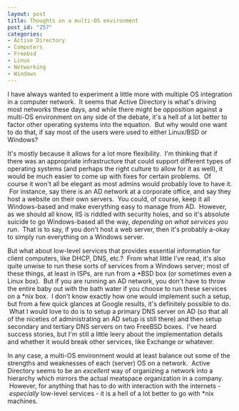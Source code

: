 ```yaml
--- 
layout: post
title: Thoughts on a multi-OS environment
post_id: "257"
categories:
- Active Directory
- Computers
- Freebsd
- Linux
- Networking
- Windows
---
```

I have always wanted to experiment a little more with multiple OS integration in a computer network.  It seems that Active Directory is what's driving most networks these days, and while there might be opposition against a multi-OS environment on any side of the debate, it's a hell of a lot better to factor other operating systems into the equation.  But why would one want to do that, if say most of the users were used to either Linux/BSD or Windows?

It's mostly because it allows for a lot more flexibility.  I'm thinking that if there was an appropriate infrastructure that could support different types of operating systems (and perhaps the right culture to allow for it as well), it would be much easier to come up with fixes for certain problems.  Of course it won't all be elegant as most admins would probably love to have it.  For instance, say there is an AD network at a corporate office, and say they host a website on their own servers.  You could, of course, keep it all Windows-based and make everything easy to manage from AD.  However, as we should all know, IIS is riddled with security holes, and so it's absolute suicide to go Windows-based all the way, <em>depending on what services you run</em>.  That is to say, if you don't host a web server, then it's probably a-okay to simply run everything on a Windows server.

But what about low-level services that provides essential information for client computers, like DHCP, DNS, etc.?  From what little I've read, it's also quite unwise to run these sorts of services from a Windows server; most of these things, at least in ISPs, are run from a *BSD box (or sometimes even a Linux box).  But if you are running an AD network, you don't have to throw the entire baby out with the bath water if you choose to run these services on a *nix box.  I don't know exactly how one would implement such a setup, but from a few quick glances at Google results, it's definitely possible to do.  What I would love to do is to setup a primary DNS server on AD (so that all of the niceties of administrating an AD setup is still there) and then setup secondary and tertiary DNS servers on two FreeBSD boxes.  I've heard success stories, but I'm still a little leery about the implementation details and whether it would break other services, like Exchange or whatever.

In any case, a multi-OS environment would at least balance out some of the strengths and weaknesses of each (server) OS on a network.  Active Directory seems to be an <em>excellent</em> way of organizing a network into a hierarchy which mirrors the actual meatspace organization in a company.  However, for anything that has to do with interaction with the internets - <em>especially</em> low-level services - it is a hell of a lot better to go with *nix machines.
